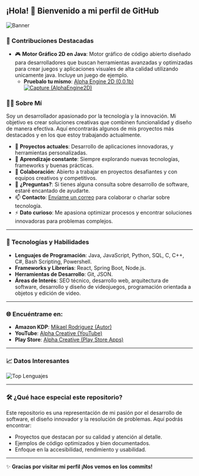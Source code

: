 ## ¡Hola! 👋 Bienvenido a mi perfil de GitHub

![Banner](https://i.imgur.com/ix8zqYX.png)

### 🌟 Contribuciones Destacadas
- 🎮 **Motor Gráfico 2D en Java**: Motor gráfico de código abierto diseñado para desarrolladores que buscan herramientas avanzadas y optimizadas para crear juegos y aplicaciones visuales de alta calidad utilizando unicamente java. Incluye un juego de ejemplo.
  - **Pruebalo tu mismo**: [Alpha Engine 2D (0.0.1b)](https://github.com/AlphaCreativeSoftware/AlphaEngine2D)
  [![Capture (AlphaEngine2D)](https://i.imgur.com/8I3AIVe.png)](https://github.com/AlphaCreativeSoftware/AlphaEngine2D)

### 👨‍💻 Sobre Mí
Soy un desarrollador apasionado por la tecnología y la innovación. Mi objetivo es crear soluciones creativas que combinen funcionalidad y diseño de manera efectiva. Aquí encontrarás algunos de mis proyectos más destacados y en los que estoy trabajando actualmente.

- 🔭 **Proyectos actuales**: Desarrollo de aplicaciones innovadoras, y herramientas personalizadas.
- 🌱 **Aprendizaje constante**: Siempre explorando nuevas tecnologías, frameworks y buenas prácticas.
- 👯 **Colaboración**: Abierto a trabajar en proyectos desafiantes y con equipos creativos y competitivos.
- 💬 **¿Preguntas?**: Si tienes alguna consulta sobre desarrollo de software, estaré encantado de ayudarte.
- 📫 **Contacto**: [Envíame un correo](mailto:alphacreativesoftware@gmail.com) para colaborar o charlar sobre tecnología.
- ⚡ **Dato curioso**: Me apasiona optimizar procesos y encontrar soluciones innovadoras para problemas complejos.

---

### 🚀 Tecnologías y Habilidades
- **Lenguajes de Programación**: Java, JavaScript, Python, SQL, C, C++, C#, Bash Scripting, Powershell.
- **Frameworks y Librerías**: React, Spring Boot, Node.js.
- **Herramientas de Desarrollo**: Git, JSON.
- **Áreas de Interés**: SEO técnico, desarrollo web, arquitectura de software, desarrollo y diseño de videojuegos, programación orientada a objetos y edición de video.

---

### 🌐 Encuéntrame en:
- **Amazon KDP**: [Mikael Rodriguez (Autor)](https://www.amazon.es/s?i=stripbooks&rh=p_27%3AMikael%2BRodr%25C3%25ADguez%2BL%25C3%25B3pez&ref=dp_byline_sr_book_1)
- **YouTube**: [Alpha Creative (YouTube)](https://www.youtube.com/@alpha.creative)
- **Play Store**: [Alpha Creative (Play Store Apps)](https://play.google.com/store/apps/dev?id=4852540663954087438)

---

### 📈 Datos Interesantes
![Top Lenguajes](https://github-readme-stats.vercel.app/api/top-langs/?username=AlphaCreativeSoftware&layout=compact&theme=radical&cache_seconds=1800)

---

### 🛠️ ¿Qué hace especial este repositorio?
Este repositorio es una representación de mi pasión por el desarrollo de software, el diseño innovador y la resolución de problemas. Aquí podrás encontrar:
- Proyectos que destacan por su calidad y atención al detalle.
- Ejemplos de código optimizados y bien documentados.
- Enfoque en la accesibilidad, rendimiento y usabilidad.

---

✨ **Gracias por visitar mi perfil ¡Nos vemos en los commits!**
